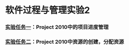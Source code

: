 # 软件过程与管理实验2
### [实验任务一](https://github.com/MaoSonglin/-2/new/master?readme=1)：Project 2010中的项目进度管理
### [实验任务二](https://github.com/MaoSonglin/-2/new/master?readme=1)：Project 2010中资源的创建，分配资源
